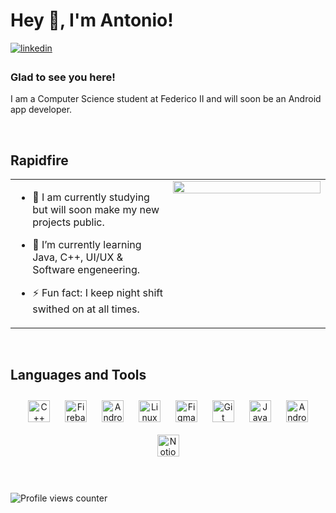 # Hey 👋, I'm Antonio!  
  


<a href="https://www.linkedin.com/in/iamantoniodinuzzo/" target="_blank">
  <img align="center" src="https://img.shields.io/badge/LinkedIn-blue?style=flat&logo=linkedin&labelColor=blue" alt=linkedin style="margin-bottom: 5px;"/>
</a>

  



### Glad to see you here!  
I am a Computer Science student at Federico II and will soon be an Android app developer.

  
  

<br/>  


## Rapidfire  
<table><tr><td valign="top" width="50%">

- 🔭 I am currently studying but will soon make my new projects public.
  

- 🌱 I’m currently learning Java, C++, UI/UX & Software engeneering.
  

- ⚡ Fun fact: I keep night shift swithed on at all times.   


</td><td valign="top" width="50%">

<div align="center">
<img src="https://rishavanand.github.io/static/images/greetings.gif" align="center" style="width: 100%" />
</div>  


</td></tr></table>  

<br/>  


## Languages and Tools  
<div align="center">  
<img style="margin: 10px" src="https://upload.wikimedia.org/wikipedia/commons/thumb/1/18/ISO_C%2B%2B_Logo.svg/306px-ISO_C%2B%2B_Logo.svg.png" alt="C++" height="35" /> 
<img style="margin: 10px" src="https://cdn4.iconfinder.com/data/icons/google-i-o-2016/512/google_firebase-2-512.png" alt="Firebase" height="35" />  
<img style="margin: 10px" src="https://cdn-icons-png.flaticon.com/512/226/226770.png" alt="Android" height="35" />  
<img style="margin: 10px" src="https://upload.wikimedia.org/wikipedia/commons/thumb/3/35/Tux.svg/1200px-Tux.svg.png" alt="Linux" height="35" />  
<img style="margin: 10px" src="https://upload.wikimedia.org/wikipedia/commons/3/33/Figma-logo.svg" alt="Figma" height="35" />  
<img style="margin: 10px" src="https://upload.wikimedia.org/wikipedia/commons/thumb/a/ae/Github-desktop-logo-symbol.svg/1024px-Github-desktop-logo-symbol.svg.png" alt="Git" height="35" />  
<img style="margin: 10px" src="https://upload.wikimedia.org/wikipedia/it/thumb/2/2e/Java_Logo.svg/550px-Java_Logo.svg.png" alt="Java" height="35" />
<img style="margin: 10px" src="https://uxwing.com/wp-content/themes/uxwing/download/10-brands-and-social-media/android-studio.png" alt="Android Studio" height="35" />
<img style="margin: 10px" src="https://upload.wikimedia.org/wikipedia/commons/4/45/Notion_app_logo.png?20200221181224" alt="Notion" height="35" />  
</div>  

<br/>  

  

<br/>  

![Profile views counter](https://komarev.com/ghpvc/?username=Indisparte&&style=flat-square)  
  

<br/>  


<br />


